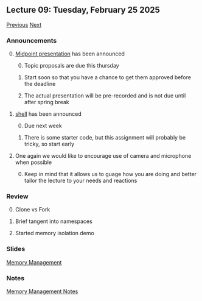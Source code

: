 ## Lecture 09: Tuesday, February 25 2025

[Previous](/lectures/L08.md) [Next](/lectures/L10.md)

### Announcements

0. [Midpoint presentation](/assignments/midpoint.md) has been announced

    0. Topic proposals are due this thursday

    0. Start soon so that you have a chance to get them approved before the deadline

    0. The actual presentation will be pre-recorded and is not due until after spring break

0. [shell](/assignments/shell.md) has been announced

    0. Due next week

    0. There is some starter code, but this assignment will probably be tricky, so start early

0. One again we would like to encourage use of camera and microphone when possible

    0. Keep in mind that it allows us to guage how you are doing and better tailor the lecture to your needs and reactions

### Review

0. Clone vs Fork

0. Brief tangent into namespaces

0. Started memory isolation demo

### Slides

[Memory Management](/slides/mmu.html)

### Notes

[Memory Management Notes](mmu.md)
